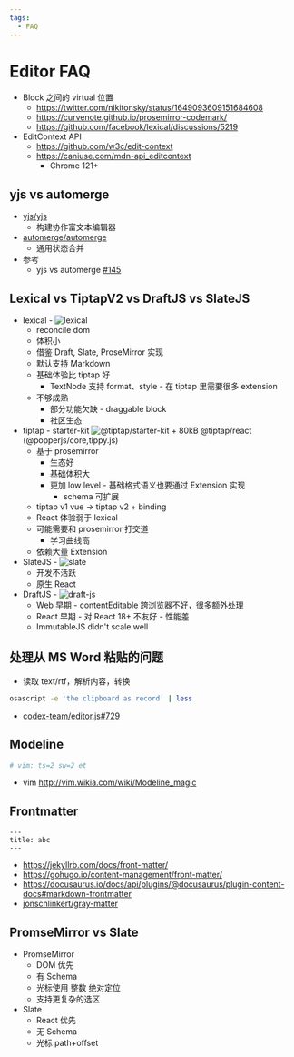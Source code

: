 ```yaml
---
tags:
  - FAQ
---
```


# Editor FAQ

- Block 之间的 virtual 位置
  - https://twitter.com/nikitonsky/status/1649093609151684608
  - https://curvenote.github.io/prosemirror-codemark/
  - https://github.com/facebook/lexical/discussions/5219
- EditContext API
  - https://github.com/w3c/edit-context
  - https://caniuse.com/mdn-api_editcontext
    - Chrome 121+

## yjs vs automerge

- [yjs/yjs](https://github.com/yjs/yjs)
  - 构建协作富文本编辑器
- [automerge/automerge](https://github.com/automerge/automerge)
  - 通用状态合并
- 参考
  - yjs vs automerge [#145](https://github.com/yjs/yjs/issues/145)

## Lexical vs TiptapV2 vs DraftJS vs SlateJS

- lexical - ![lexical](https://badgen.net/bundlephobia/min/lexical)
  - reconcile dom
  - 体积小
  - 借鉴 Draft, Slate, ProseMirror 实现
  - 默认支持 Markdown
  - 基础体验比 tiptap 好
    - TextNode 支持 format、style - 在 tiptap 里需要很多 extension
  - 不够成熟
    - 部分功能欠缺 - draggable block
    - 社区生态
- tiptap - starter-kit ![@tiptap/starter-kit](https://badgen.net/bundlephobia/min/@tiptap/starter-kit) + 80kB @tiptap/react (@popperjs/core,tippy.js)
  - 基于 prosemirror
    - 生态好
    - 基础体积大
    - 更加 low level - 基础格式语义也要通过 Extension 实现
      - schema 可扩展
  - tiptap v1 vue -> tiptap v2 + binding
  - React 体验弱于 lexical
  - 可能需要和 prosemirror 打交道
    - 学习曲线高
  - 依赖大量 Extension
- SlateJS - ![slate](https://badgen.net/bundlephobia/min/slate)
  - 开发不活跃
  - 原生 React
- DraftJS - ![draft-js](https://badgen.net/bundlephobia/min/draft-js)
  - Web 早期 - contentEditable 跨浏览器不好，很多额外处理
  - React 早期 - 对 React 18+ 不友好 - 性能差
  - ImmutableJS didn't scale well

## 处理从 MS Word 粘贴的问题

- 读取 text/rtf，解析内容，转换

```bash
osascript -e 'the clipboard as record' | less
```

- [codex-team/editor.js#729](https://github.com/codex-team/editor.js/issues/729)

## Modeline

```ini
# vim: ts=2 sw=2 et
```

- vim http://vim.wikia.com/wiki/Modeline_magic

## Frontmatter

```mdx title="yaml front matter"
---
title: abc
---
```

- https://jekyllrb.com/docs/front-matter/
- https://gohugo.io/content-management/front-matter/
- https://docusaurus.io/docs/api/plugins/@docusaurus/plugin-content-docs#markdown-frontmatter
- [jonschlinkert/gray-matter](https://github.com/jonschlinkert/gray-matter)

## PromseMirror vs Slate

- PromseMirror
  - DOM 优先
  - 有 Schema
  - 光标使用 整数 绝对定位
  - 支持更复杂的选区
- Slate
  - React 优先
  - 无 Schema
  - 光标 path+offset
